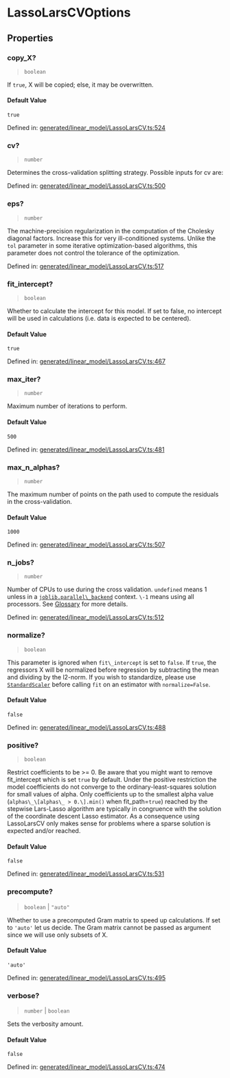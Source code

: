 # LassoLarsCVOptions

## Properties

### copy\_X?

> `boolean`

If `true`, X will be copied; else, it may be overwritten.

#### Default Value

`true`

Defined in:  [generated/linear\_model/LassoLarsCV.ts:524](https://github.com/transitive-bullshit/scikit-learn-ts/blob/92ab806/packages/sklearn/src/generated/linear_model/LassoLarsCV.ts#L524)

### cv?

> `number`

Determines the cross-validation splitting strategy. Possible inputs for cv are:

Defined in:  [generated/linear\_model/LassoLarsCV.ts:500](https://github.com/transitive-bullshit/scikit-learn-ts/blob/92ab806/packages/sklearn/src/generated/linear_model/LassoLarsCV.ts#L500)

### eps?

> `number`

The machine-precision regularization in the computation of the Cholesky diagonal factors. Increase this for very ill-conditioned systems. Unlike the `tol` parameter in some iterative optimization-based algorithms, this parameter does not control the tolerance of the optimization.

Defined in:  [generated/linear\_model/LassoLarsCV.ts:517](https://github.com/transitive-bullshit/scikit-learn-ts/blob/92ab806/packages/sklearn/src/generated/linear_model/LassoLarsCV.ts#L517)

### fit\_intercept?

> `boolean`

Whether to calculate the intercept for this model. If set to false, no intercept will be used in calculations (i.e. data is expected to be centered).

#### Default Value

`true`

Defined in:  [generated/linear\_model/LassoLarsCV.ts:467](https://github.com/transitive-bullshit/scikit-learn-ts/blob/92ab806/packages/sklearn/src/generated/linear_model/LassoLarsCV.ts#L467)

### max\_iter?

> `number`

Maximum number of iterations to perform.

#### Default Value

`500`

Defined in:  [generated/linear\_model/LassoLarsCV.ts:481](https://github.com/transitive-bullshit/scikit-learn-ts/blob/92ab806/packages/sklearn/src/generated/linear_model/LassoLarsCV.ts#L481)

### max\_n\_alphas?

> `number`

The maximum number of points on the path used to compute the residuals in the cross-validation.

#### Default Value

`1000`

Defined in:  [generated/linear\_model/LassoLarsCV.ts:507](https://github.com/transitive-bullshit/scikit-learn-ts/blob/92ab806/packages/sklearn/src/generated/linear_model/LassoLarsCV.ts#L507)

### n\_jobs?

> `number`

Number of CPUs to use during the cross validation. `undefined` means 1 unless in a [`joblib.parallel\_backend`](https://joblib.readthedocs.io/en/latest/parallel.html#joblib.parallel_backend "(in joblib v1.3.0.dev0)") context. `\-1` means using all processors. See [Glossary](../../glossary.html#term-n_jobs) for more details.

Defined in:  [generated/linear\_model/LassoLarsCV.ts:512](https://github.com/transitive-bullshit/scikit-learn-ts/blob/92ab806/packages/sklearn/src/generated/linear_model/LassoLarsCV.ts#L512)

### normalize?

> `boolean`

This parameter is ignored when `fit\_intercept` is set to `false`. If `true`, the regressors X will be normalized before regression by subtracting the mean and dividing by the l2-norm. If you wish to standardize, please use [`StandardScaler`](sklearn.preprocessing.StandardScaler.html#sklearn.preprocessing.StandardScaler "sklearn.preprocessing.StandardScaler") before calling `fit` on an estimator with `normalize=False`.

#### Default Value

`false`

Defined in:  [generated/linear\_model/LassoLarsCV.ts:488](https://github.com/transitive-bullshit/scikit-learn-ts/blob/92ab806/packages/sklearn/src/generated/linear_model/LassoLarsCV.ts#L488)

### positive?

> `boolean`

Restrict coefficients to be >= 0. Be aware that you might want to remove fit\_intercept which is set `true` by default. Under the positive restriction the model coefficients do not converge to the ordinary-least-squares solution for small values of alpha. Only coefficients up to the smallest alpha value (`alphas\_\[alphas\_ > 0.\].min()` when fit\_path=`true`) reached by the stepwise Lars-Lasso algorithm are typically in congruence with the solution of the coordinate descent Lasso estimator. As a consequence using LassoLarsCV only makes sense for problems where a sparse solution is expected and/or reached.

#### Default Value

`false`

Defined in:  [generated/linear\_model/LassoLarsCV.ts:531](https://github.com/transitive-bullshit/scikit-learn-ts/blob/92ab806/packages/sklearn/src/generated/linear_model/LassoLarsCV.ts#L531)

### precompute?

> `boolean` \| `"auto"`

Whether to use a precomputed Gram matrix to speed up calculations. If set to `'auto'` let us decide. The Gram matrix cannot be passed as argument since we will use only subsets of X.

#### Default Value

`'auto'`

Defined in:  [generated/linear\_model/LassoLarsCV.ts:495](https://github.com/transitive-bullshit/scikit-learn-ts/blob/92ab806/packages/sklearn/src/generated/linear_model/LassoLarsCV.ts#L495)

### verbose?

> `number` \| `boolean`

Sets the verbosity amount.

#### Default Value

`false`

Defined in:  [generated/linear\_model/LassoLarsCV.ts:474](https://github.com/transitive-bullshit/scikit-learn-ts/blob/92ab806/packages/sklearn/src/generated/linear_model/LassoLarsCV.ts#L474)
